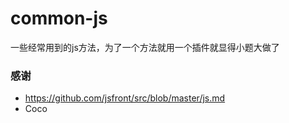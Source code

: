# common-js

一些经常用到的js方法，为了一个方法就用一个插件就显得小题大做了


### 感谢

* https://github.com/jsfront/src/blob/master/js.md
* Coco